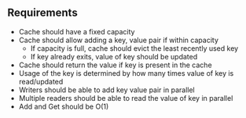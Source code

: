 ## Requirements

- Cache should have a fixed capacity
- Cache should allow adding a key, value pair if within capacity
    - If capacity is full, cache should evict the least recently used key
    - If key already exits, value of key should be updated
- Cache should return the value if key is present in the cache
- Usage of the key is determined by how many times value of key is read/updated
- Writers should be able to add key value pair in parallel
- Multiple readers should be able to read the value of key in parallel
- Add and Get should be O(1)